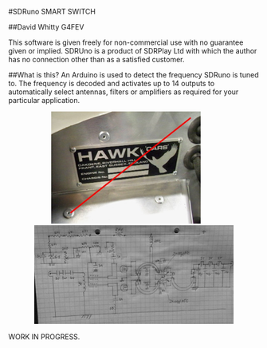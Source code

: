 #SDRuno SMART SWITCH

##David Whitty G4FEV

This software is given freely for non-commercial use with no guarantee given or implied.
SDRUno is a product of SDRPlay Ltd with which the author has no connection other than as a satisfied customer.

##What is this?
An Arduino is used to detect the frequency SDRuno is tuned to.
The frequency is decoded and activates up to 14 outputs to automatically select antennas, filters or amplifiers as required for your particular application.








<P ALIGN="CENTER"><img src="Images/100_3553.jpg" width=300> &nbsp; &nbsp; &nbsp; &nbsp; <img src="Images/jiagramsm.jpg" width=400>



WORK IN PROGRESS.


